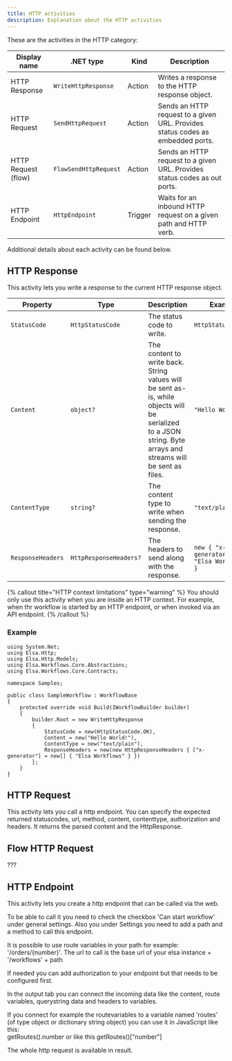 ```yaml
---
title: HTTP activities
description: Explanation about the HTTP activities
---
```


These are the activities in the HTTP category:

| Display name        | .NET type             | Kind    | Description                                                                    |
|---------------------|-----------------------|---------|--------------------------------------------------------------------------------|
| HTTP Response       | `WriteHttpResponse`   | Action  | Writes a response to the HTTP response object.                                 |
| HTTP Request        | `SendHttpRequest`     | Action  | Sends an HTTP request to a given URL. Provides status codes as embedded ports. |
| HTTP Request (flow) | `FlowSendHttpRequest` | Action  | Sends an HTTP request to a given URL. Provides status codes as out ports.      |
| HTTP Endpoint       | `HttpEndpoint`        | Trigger | Waits for an inbound HTTP request on a given path and HTTP verb.               |

Additional details about each activity can be found below.

## HTTP Response

This activity lets you write a response to the current HTTP response object.

| Property          | Type                   | Description                                                                                                                                                    | Example                                    |
|-------------------|------------------------|----------------------------------------------------------------------------------------------------------------------------------------------------------------|--------------------------------------------|
| `StatusCode`      | `HttpStatusCode`       | The status code to write.                                                                                                                                      | `HttpStatusCode.OK`                        |
| `Content`         | `object?`              | The content to write back. String values will be sent as-is, while objects will be serialized to a JSON string. Byte arrays and streams will be sent as files. | `"Hello World!"`                           |
| `ContentType`     | `string?`              | The content type to write when sending the response.                                                                                                           | `"text/plain"`                             |
| `ResponseHeaders` | `HttpResponseHeaders?` | The headers to send along with the response.                                                                                                                   | `new { "x-generator" = "Elsa Workflows" }` |

{% callout title="HTTP context limitations" type="warning" %}
You should only use this activity when you are inside an HTTP context. For example, when thr workflow is started by an HTTP endpoint, or when invoked via an API endpoint.
{% /callout %}

### Example

```clike
using System.Net;
using Elsa.Http;
using Elsa.Http.Models;
using Elsa.Workflows.Core.Abstractions;
using Elsa.Workflows.Core.Contracts;

namespace Samples;

public class SampleWorkflow : WorkflowBase
{
    protected override void Build(IWorkflowBuilder builder)
    {
        builder.Root = new WriteHttpResponse
        {
            StatusCode = new(HttpStatusCode.OK),
            Content = new("Hello World!"),
            ContentType = new("text/plain"),
            ResponseHeaders = new(new HttpResponseHeaders { ["x-generator"] = new[] { "Elsa Workflows" } })
        };
    }
}
```

## HTTP Request

This activity lets you call a http endpoint. You can specify the expected returned statuscodes, url, method, content, contenttype, authorization and headers.
It returns the parsed content and the HttpResponse.

## Flow HTTP Request
???

## HTTP Endpoint
This activity lets you create a http endpoint that can be called via the web.

To be able to call it you need to check the checkbox 'Can start workflow' under general settings.
Also you under Settings you need to add a path and a method to call this endpoint. 

It is possible to use route variables in your path for example: '/orders/{number}'.
The url to call is the base url of your elsa instance + '/workflows' + path

If needed you can add authorization to your endpoint but that needs to be configured first.

In the output tab you can connect the incoming data like the content, route variables, querystring data and headers to variables.

If you connect for example the routevariables to a variable named 'routes' (of type object or dictionary string object) you can use it in JavaScript like this:  
getRoutes().number or like this getRoutes()["number"]

The whole http request is available in result.




